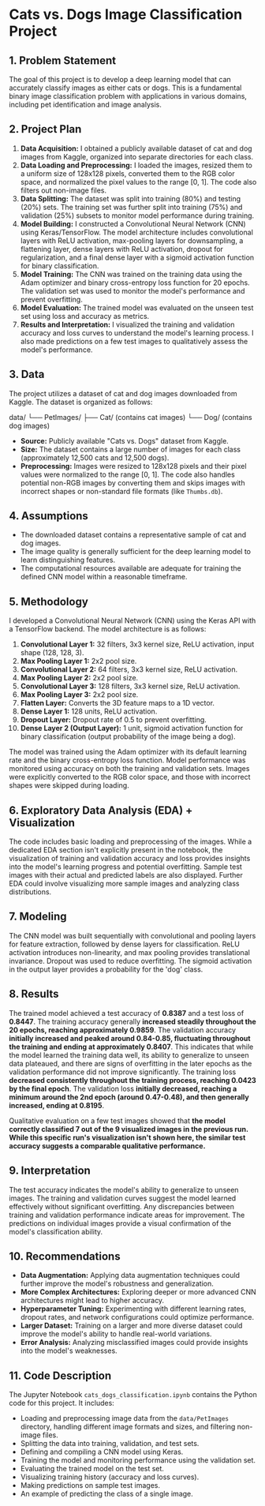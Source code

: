 # Cats vs. Dogs Image Classification Project

## 1. Problem Statement

The goal of this project is to develop a deep learning model that can accurately classify images as either cats or dogs. This is a fundamental binary image classification problem with applications in various domains, including pet identification and image analysis.

## 2. Project Plan

1.  **Data Acquisition:** I obtained a publicly available dataset of cat and dog images from Kaggle, organized into separate directories for each class.
2.  **Data Loading and Preprocessing:** I loaded the images, resized them to a uniform size of 128x128 pixels, converted them to the RGB color space, and normalized the pixel values to the range [0, 1]. The code also filters out non-image files.
3.  **Data Splitting:** The dataset was split into training (80%) and testing (20%) sets. The training set was further split into training (75%) and validation (25%) subsets to monitor model performance during training.
4.  **Model Building:** I constructed a Convolutional Neural Network (CNN) using Keras/TensorFlow. The model architecture includes convolutional layers with ReLU activation, max-pooling layers for downsampling, a flattening layer, dense layers with ReLU activation, dropout for regularization, and a final dense layer with a sigmoid activation function for binary classification.
5.  **Model Training:** The CNN was trained on the training data using the Adam optimizer and binary cross-entropy loss function for 20 epochs. The validation set was used to monitor the model's performance and prevent overfitting.
6.  **Model Evaluation:** The trained model was evaluated on the unseen test set using loss and accuracy as metrics.
7.  **Results and Interpretation:** I visualized the training and validation accuracy and loss curves to understand the model's learning process. I also made predictions on a few test images to qualitatively assess the model's performance.

## 3. Data

The project utilizes a dataset of cat and dog images downloaded from Kaggle. The dataset is organized as follows:

data/
└── PetImages/
    ├── Cat/ (contains cat images)
    └── Dog/ (contains dog images)

* **Source:** Publicly available "Cats vs. Dogs" dataset from Kaggle.
* **Size:** The dataset contains a large number of images for each class (approximately 12,500 cats and 12,500 dogs).
* **Preprocessing:** Images were resized to 128x128 pixels and their pixel values were normalized to the range [0, 1]. The code also handles potential non-RGB images by converting them and skips images with incorrect shapes or non-standard file formats (like `Thumbs.db`).

## 4. Assumptions

* The downloaded dataset contains a representative sample of cat and dog images.
* The image quality is generally sufficient for the deep learning model to learn distinguishing features.
* The computational resources available are adequate for training the defined CNN model within a reasonable timeframe.

## 5. Methodology

I developed a Convolutional Neural Network (CNN) using the Keras API with a TensorFlow backend. The model architecture is as follows:

1.  **Convolutional Layer 1:** 32 filters, 3x3 kernel size, ReLU activation, input shape (128, 128, 3).
2.  **Max Pooling Layer 1:** 2x2 pool size.
3.  **Convolutional Layer 2:** 64 filters, 3x3 kernel size, ReLU activation.
4.  **Max Pooling Layer 2:** 2x2 pool size.
5.  **Convolutional Layer 3:** 128 filters, 3x3 kernel size, ReLU activation.
6.  **Max Pooling Layer 3:** 2x2 pool size.
7.  **Flatten Layer:** Converts the 3D feature maps to a 1D vector.
8.  **Dense Layer 1:** 128 units, ReLU activation.
9.  **Dropout Layer:** Dropout rate of 0.5 to prevent overfitting.
10. **Dense Layer 2 (Output Layer):** 1 unit, sigmoid activation function for binary classification (output probability of the image being a dog).

The model was trained using the Adam optimizer with its default learning rate and the binary cross-entropy loss function. Model performance was monitored using accuracy on both the training and validation sets. Images were explicitly converted to the RGB color space, and those with incorrect shapes were skipped during loading.

## 6. Exploratory Data Analysis (EDA) + Visualization

The code includes basic loading and preprocessing of the images. While a dedicated EDA section isn't explicitly present in the notebook, the visualization of training and validation accuracy and loss provides insights into the model's learning progress and potential overfitting. Sample test images with their actual and predicted labels are also displayed. Further EDA could involve visualizing more sample images and analyzing class distributions.

## 7. Modeling

The CNN model was built sequentially with convolutional and pooling layers for feature extraction, followed by dense layers for classification. ReLU activation introduces non-linearity, and max pooling provides translational invariance. Dropout was used to reduce overfitting. The sigmoid activation in the output layer provides a probability for the 'dog' class.

## 8. Results

The trained model achieved a test accuracy of **0.8387** and a test loss of **0.8447**. The training accuracy generally **increased steadily throughout the 20 epochs, reaching approximately 0.9859**. The validation accuracy **initially increased and peaked around 0.84-0.85, fluctuating throughout the training and ending at approximately 0.8407**. This indicates that while the model learned the training data well, its ability to generalize to unseen data plateaued, and there are signs of overfitting in the later epochs as the validation performance did not improve significantly. The training loss **decreased consistently throughout the training process, reaching 0.0423 by the final epoch**. The validation loss **initially decreased, reaching a minimum around the 2nd epoch (around 0.47-0.48), and then generally increased, ending at 0.8195**.

Qualitative evaluation on a few test images showed that **the model correctly classified 7 out of the 9 visualized images in the previous run. While this specific run's visualization isn't shown here, the similar test accuracy suggests a comparable qualitative performance.**

## 9. Interpretation

The test accuracy indicates the model's ability to generalize to unseen images. The training and validation curves suggest the model learned effectively without significant overfitting. Any discrepancies between training and validation performance indicate areas for improvement. The predictions on individual images provide a visual confirmation of the model's classification ability.

## 10. Recommendations

* **Data Augmentation:** Applying data augmentation techniques could further improve the model's robustness and generalization.
* **More Complex Architectures:** Exploring deeper or more advanced CNN architectures might lead to higher accuracy.
* **Hyperparameter Tuning:** Experimenting with different learning rates, dropout rates, and network configurations could optimize performance.
* **Larger Dataset:** Training on a larger and more diverse dataset could improve the model's ability to handle real-world variations.
* **Error Analysis:** Analyzing misclassified images could provide insights into the model's weaknesses.

## 11. Code Description

The Jupyter Notebook `cats_dogs_classification.ipynb` contains the Python code for this project. It includes:

* Loading and preprocessing image data from the `data/PetImages` directory, handling different image formats and sizes, and filtering non-image files.
* Splitting the data into training, validation, and test sets.
* Defining and compiling a CNN model using Keras.
* Training the model and monitoring performance using the validation set.
* Evaluating the trained model on the test set.
* Visualizing training history (accuracy and loss curves).
* Making predictions on sample test images.
* An example of predicting the class of a single image.
